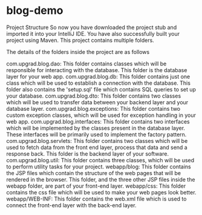 # blog-demo
Project Structure
So now you have downloaded the project stub and imported it into your IntelliJ IDE. You have also successfully built your project using Maven. This project contains multiple folders.

 

The details of the folders inside the project are as follows

com.upgrad.blog.dao: This folder contains classes which will be responsible for interacting with the database. This folder is the database layer for your web app.
com.upgrad.blog.db: This folder contains just one class which will be used to establish a connection with the database. This folder also contains the 'setup.sql' file which contains SQL queries to set up your database.
com.upgrad.blog.dto: This folder contains two classes which will be used to transfer data between your backend layer and your database layer.
com.upgrad.blog.exceptions: This folder contains two custom exception classes, which will be used for exception handling in your web app.
com.upgrad.blog.interfaces: This folder contains two interfaces which will be implemented by the classes present in the database layer. These interfaces will be primarily used to implement the factory pattern.
com.upgrad.blog.servlets: This folder contains two classes which will be used to fetch data from the front end layer, process that data and send a response back. This folder is the backend layer of your software.
com.upgrad.blog.util: This folder contains three classes, which will be used to perform utility tasks for your project.
webapp/blog: This folder contains the JSP files which contain the structure of the web pages that will be rendered in the browser. This folder, and the three other JSP files inside the webapp folder, are part of your front-end layer.
webapp/css: This folder contains the css file which will be used to make your web pages look better.
webapp/WEB-INF: This folder contains the web.xml file which is used to connect the front-end layer with the back-end layer.
